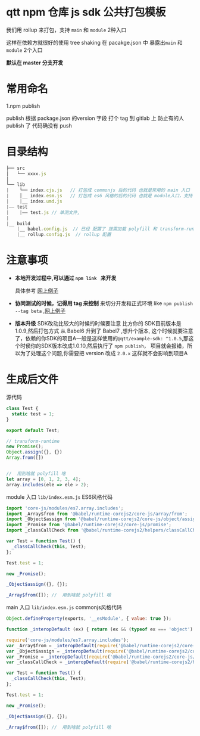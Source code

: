 # qtt npm 仓库 js sdk 公共打包模板


 我们用 rollup 来打包，支持  `main` 和 `module`  2种入口
  
 这样在依赖方就很好的使用  tree shaking
 在 pacakge.json 中 暴露出`main` 和 `module` 2个入口

**默认在 master 分支开发** 

 # 常用命名
1.npm publish 

publish 根据 package.json 的version 字段 打个 tag 到 gitlab 上
防止有的人 publish 了 代码确没有 push



 # 目录结构
 ```javascript
 ├── src
│   └── xxxx.js
│      
└── lib
|    └── index.cjs.js   // 打包成 commonjs 后的代码 也就是常用的 main 入口
|    │__ index.esm.js   // 打包成 es6 风格的后的代码 也就是 module入口，支持 treeshaking
|    |__ index.umd.js
|—— test
|    |—— test.js // 单测文件,
|
|__ build
     |__ babel.config.js  // 已经 配置了 按需加载 polyfill 和 transform-runtime 支持
     |__ rollup.config.js  // rollup 配置 
 ```
 
# 注意事项
 - **本地开发过程中,可以通过 `npm link ` 来开发**
   
   具体参考 [网上例子](https://www.jianshu.com/p/aaa7db89a5b2)
-  **协同测试的时候，记得用 tag 来控制**
  来切分开发和正式环境   like ` npm publish --tag beta `   ,[网上例子](https://cnodejs.org/topic/537b47d1cbcc39634983b739)
-  **版本升级**
   SDK改动比较大的时候的时候要注意 比方你的 SDK目前版本是 1.0.9,然后打包方式 从 Babel6 升到了 Babel7 ,想升个版本,
    这个时候就要注意了，依赖的你SDK的项目A一般是这样使用的`@qtt/example-sdk: ^1.0.5`,那这个时侯你的SDK版本改成1.0.10,然后执行了 `npm publish`，
    项目就会报错，所以为了处理这个问题,你需要把 version 改成 `2.0.x` 这样就不会影响到项目A


 
# 生成后文件

源代码 

``` javascript
class Test {
  static test = 1;
}

export default Test;

// transform-runtime
new Promise();
Object.assign({}, {})
Array.from([])


//  用到啥就 polyfill 啥
let array = [0, 1, 2, 3, 4];
array.includes(ele => ele > 2);
```

 module 入口 `lib/index.esm.js`  ES6风格代码
```javascript
import 'core-js/modules/es7.array.includes';
import _Array$from from '@babel/runtime-corejs2/core-js/array/from';
import _Object$assign from '@babel/runtime-corejs2/core-js/object/assign';
import _Promise from '@babel/runtime-corejs2/core-js/promise';
import _classCallCheck from '@babel/runtime-corejs2/helpers/classCallCheck';

var Test = function Test() {
  _classCallCheck(this, Test);
};

Test.test = 1;

new _Promise();

_Object$assign({}, {});

_Array$from([]); //  用到啥就 polyfill 啥

```

main  入口 `lib/index.esm.js`  commonjs风格代码

```javascript
Object.defineProperty(exports, '__esModule', { value: true });

function _interopDefault (ex) { return (ex && (typeof ex === 'object') && 'default' in ex) ? ex['default'] : ex; }

require('core-js/modules/es7.array.includes');
var _Array$from = _interopDefault(require('@babel/runtime-corejs2/core-js/array/from'));
var _Object$assign = _interopDefault(require('@babel/runtime-corejs2/core-js/object/assign'));
var _Promise = _interopDefault(require('@babel/runtime-corejs2/core-js/promise'));
var _classCallCheck = _interopDefault(require('@babel/runtime-corejs2/helpers/classCallCheck'));

var Test = function Test() {
  _classCallCheck(this, Test);
};

Test.test = 1;

new _Promise();

_Object$assign({}, {});

_Array$from([]); //  用到啥就 polyfill 啥
```


 
